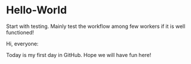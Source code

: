 # Hello-World
Start with testing. Mainly test the workflow among few workers if it is well functioned!

Hi, everyone:

Today is my first day in GitHub. Hope we will have fun here!
